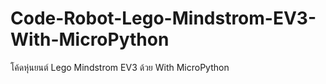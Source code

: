 # Code-Robot-Lego-Mindstrom-EV3-With-MicroPython
โค้ดหุ่นยนต์ Lego Mindstrom EV3 ด้วย With MicroPython
